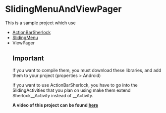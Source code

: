 SlidingMenuAndViewPager
=======================

This is a sample project which use
<ul>
<li>
<a href="https://github.com/JakeWharton/ActionBarSherlock">ActionBarSherlock</a></li>
<li><a href="https://github.com/jfeinstein10/SlidingMenu">SlidingMenu</a></li>
<li>ViewPager</li>

<h2>Important</h2>

<p>If you want to compile them, you must download these libraries, and add them to your project (properties > Android)</p>
<p>If you want to use ActionBarSherlock, you have to go into the SlidingActivities that you plan on using make them extend Sherlock__Activity instead of __Activity.
<p><b>A video of this project can be found <a href="http://via.me/-7g8k5ra">here</a></b></p>